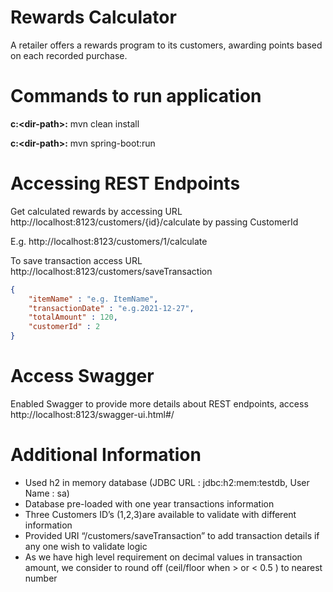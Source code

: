 # Rewards Calculator

A retailer offers a rewards program to its customers, awarding points based on each recorded purchase.


# Commands to run application
**c:\<dir-path>:** mvn clean install

**c:\<dir-path>:** mvn spring-boot:run

# Accessing REST Endpoints

Get calculated rewards by accessing URL http://localhost:8123/customers/{id}/calculate by passing CustomerId

E.g. http://localhost:8123/customers/1/calculate

To save transaction access URL http://localhost:8123/customers/saveTransaction
```json
{
    "itemName" : "e.g. ItemName",
    "transactionDate" : "e.g.2021-12-27",
    "totalAmount" : 120,
    "customerId" : 2
}
```


# Access Swagger

Enabled Swagger to provide more details about REST endpoints, access http://localhost:8123/swagger-ui.html#/

# Additional Information
* Used h2 in memory database (JDBC URL : jdbc:h2:mem:testdb, User Name : sa)
* Database pre-loaded with one year transactions information
* Three Customers ID’s  (1,2,3)are available to validate with different information
* Provided URI “/customers/saveTransaction” to add transaction details if any one wish to validate logic
* As we have high level requirement on decimal values in transaction amount, we consider to round off (ceil/floor when > or < 0.5 ) to nearest number


